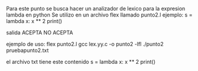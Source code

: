 Para este punto se busca hacer un analizador de lexico para la expresion lambda en python
Se utilizo en un archivo flex llamado punto2.l
ejemplo:
s = lambda x: x ** 2
print()

salida
ACEPTA
NO ACEPTA


ejemplo de uso:
flex punto2.l
gcc lex.yy.c -o punto2 -lfl
./punto2 pruebapunto2.txt 

el archivo txt tiene este contenido
s = lambda x: x ** 2
print()


